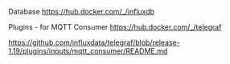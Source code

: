 Database
https://hub.docker.com/_/influxdb

Plugins - for MQTT Consumer
https://hub.docker.com/_/telegraf

https://github.com/influxdata/telegraf/blob/release-1.19/plugins/inputs/mqtt_consumer/README.md